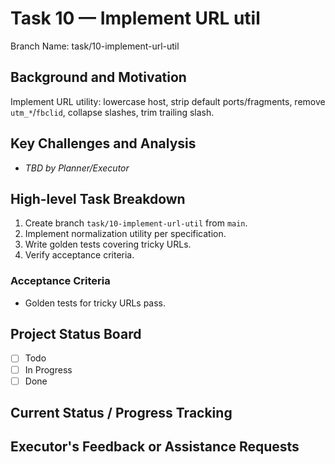 # Task 10 — Implement URL util

Branch Name: task/10-implement-url-util

## Background and Motivation
Implement URL utility: lowercase host, strip default ports/fragments, remove `utm_*`/`fbclid`, collapse slashes, trim trailing slash.

## Key Challenges and Analysis
- _TBD by Planner/Executor_

## High-level Task Breakdown
1. Create branch `task/10-implement-url-util` from `main`.
2. Implement normalization utility per specification.
3. Write golden tests covering tricky URLs.
4. Verify acceptance criteria.

### Acceptance Criteria
- Golden tests for tricky URLs pass.

## Project Status Board
- [ ] Todo
- [ ] In Progress
- [ ] Done

## Current Status / Progress Tracking

## Executor's Feedback or Assistance Requests
